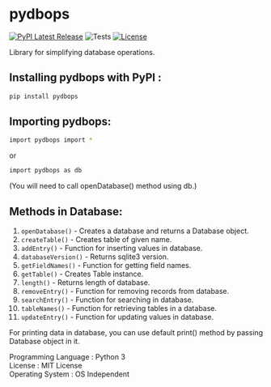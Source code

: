 # pydbops
[![PyPI Latest Release](https://img.shields.io/pypi/v/pydbops.svg)](https://pypi.org/project/pydbops/)
![Tests](https://github.com/NotShrirang/pydbops/actions/workflows/test.yml/badge.svg)
[![License](https://img.shields.io/pypi/l/pydbops.svg)](https://github.com/NotShrirang/pydbops/blob/main/LICENSE)

Library for simplifying database operations.
<br>

## Installing pydbops with PyPI :

```sh
pip install pydbops
```

## Importing pydbops:

```sh
import pydbops import *
```
or
```sh
import pydbops as db
```
(You will need to call openDatabase() method using db.)

## Methods in Database:
1. <code>openDatabase()</code> - Creates a database and returns a Database object.
2. <code>createTable()</code> - Creates table of given name.
3. <code>addEntry()</code> - Function for inserting values in database.
4. <code>databaseVersion()</code> - Returns sqlite3 version.
5. <code>getFieldNames()</code> - Function for getting field names.
6. <code>getTable()</code> - Creates Table instance.
7. <code>length()</code> - Returns length of database.
7. <code>removeEntry()</code> - Function for removing records from database.
8. <code>searchEntry()</code> - Function for searching in database.
9. <code>tableNames()</code> - Function for retrieving tables in a database.
10. <code>updateEntry()</code> - Function for updating values in database.

For printing data in database, you can use default print() method by passing Database object in it.

Programming Language : Python 3
<br>
License : MIT License
<br>
Operating System : OS Independent
